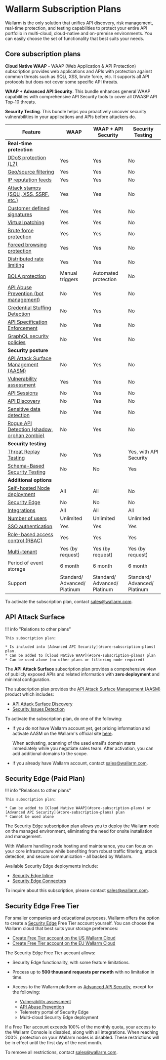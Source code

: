 # Wallarm Subscription Plans

Wallarm is the only solution that unifies API discovery, risk management, real-time protection, and testing capabilities to protect your entire API portfolio in multi-cloud, cloud-native and on-premise environments. You can easily choose the set of functionality that best suits your needs.

## Core subscription plans

**Cloud Native WAAP** - WAAP (Web Application & API Protection) subscription provides web applications and APIs with protection against common threats such as SQLi, XSS, brute force, etc. It supports all API protocols but does not cover some specific API threats.

**WAAP + Advanced API Security**. This bundle enhances general WAAP capabilities with comprehensive API Security tools to cover all OWASP API Top-10 threats.

**Security Testing**. This bundle helps you proactively uncover security vulnerabilities in your applications and APIs before attackers do.

| Feature | WAAP | WAAP + API Security | Security Testing |
| ------- | ----------------- | --------------------- | --------------------- |
| **Real-time protection** | | | |
| [DDoS protection (L7)](../admin-en/configuration-guides/protecting-against-ddos.md) | Yes | Yes | No |
| [Geo/source filtering](../user-guides/ip-lists/overview.md) | Yes | Yes | No |
| [IP reputation feeds](../user-guides/ip-lists/overview.md#malicious-ip-feeds) | Yes | Yes | No |
| [Attack stamps (SQLi, XSS, SSRF, etc.)](../attacks-vulns-list.md#attack-types) | Yes | Yes | No |
| [Customer defined signatures](../user-guides/rules/regex-rule.md) | Yes | Yes | No |
| [Virtual patching](../user-guides/rules/vpatch-rule.md) | Yes | Yes | No |
| [Brute force protection](../admin-en/configuration-guides/protecting-against-bruteforce.md) | Yes | Yes | No |
| [Forced browsing protection](../admin-en/configuration-guides/protecting-against-forcedbrowsing.md) | Yes | Yes | No |
| [Distributed rate limiting](../user-guides/rules/rate-limiting.md) | Yes | Yes | No |
| [BOLA protection](../admin-en/configuration-guides/protecting-against-bola.md) | Manual triggers | Automated protection | No |
| [API Abuse Prevention (bot management)](../api-abuse-prevention/overview.md) | No | Yes | No |
| [Credential Stuffing Detection](../about-wallarm/credential-stuffing.md) | No | Yes | No |
| [API Specification Enforcement](../api-specification-enforcement/overview.md) | No | Yes | No |
| [GraphQL security policies](../api-protection/graphql-rule.md) | No | Yes | No |
| **Security posture** | | | |
| [API Attack Surface Management (AASM)](../api-attack-surface/overview.md) | No | Yes | No |
| [Vulnerability assessment](../user-guides/vulnerabilities.md) | Yes | Yes | No |
| [API Sessions](../api-sessions/overview.md) | No | Yes | No |
| [API Discovery](../api-discovery/overview.md) | No | Yes | No |
| [Sensitive data detection](../api-discovery/overview.md#sensitive-data-detection) | No | Yes | No |
| [Rogue API Detection (shadow, orphan zombie)](../api-discovery/rogue-api.md) | No | Yes | No |
| **Security testing** | | | |
| [Threat Replay Testing](../vulnerability-detection/threat-replay-testing/overview.md) | No | Yes | Yes, with API Security |
| [Schema-Based Security Testing](../vulnerability-detection/schema-based-testing/overview.md) | No | No | Yes |
| **Additional options** | | | |
| [Self-hosted Node deployment](../installation/supported-deployment-options.md) | All | All | No |
| [Security Edge](../installation/security-edge/overview.md) | No | No | No |
| [Integrations](../user-guides/settings/integrations/integrations-intro.md) | All | All | All |
| [Number of users](../user-guides/settings/users.md) | Unlimited | Unlimited | Unlimited |
| [SSO authentication](../admin-en/configuration-guides/sso/intro.md) | Yes | Yes | Yes |
| [Role-based access control (RBAC)](../user-guides/settings/users.md#user-roles) | Yes | Yes | Yes |
| [Multi-tenant](../installation/multi-tenant/overview.md) | Yes (by request) | Yes (by request) | Yes (by request) |
| Period of event storage | 6 month | 6 month | 6 month |
| Support | Standard/<br>Advanced/<br>Platinum | Standard/<br>Advanced/<br>Platinum | Standard/<br>Advanced/<br>Platinum |

To activate the subscription plan, contact [sales@wallarm.com](mailto:sales@wallarm.com).

## API Attack Surface

!!! info "Relations to other plans"

    This subscription plan:

    * Is included into [Advanced API Security](#core-subscription-plans) plan.
    * Can be added to [Cloud Native WAAP](#core-subscription-plans) plan
    * Can be used alone (no other plans or filtering node required)

The **API Attack Surface** subscription plan provides a comprehensive view of publicly exposed APIs and related information with **zero deployment** and minimal configuration.

The subscription plan provides the [API Attack Surface Management (AASM)](../api-attack-surface/overview.md) product which includes:

* [API Attack Surface Discovery](../api-attack-surface/api-surface.md)
* [Security Issues Detection](../api-attack-surface/security-issues.md)

To activate the subscription plan, do one of the following:

* If you do not have Wallarm account yet, get pricing information and activate AASM on the Wallarm's official site [here](https://www.wallarm.com/product/aasm).

    When activating, scanning of the used email's domain starts immediately while you negotiate sales team. After activation, you can add additional domains to the scope.

* If you already have Wallarm account, contact [sales@wallarm.com](mailto:sales@wallarm.com).

## Security Edge (Paid Plan)

!!! info "Relations to other plans"

    This subscription plan:

    * Can be added to [Cloud Native WAAP](#core-subscription-plans) or [Advanced API Security](#core-subscription-plans) plan
    * Cannot be used alone

The Security Edge subscription plan allows you to deploy the Wallarm node on the managed environment, eliminating the need for onsite installation and management.

With Wallarm handling node hosting and maintenance, you can focus on your core infrastructure while benefiting from robust traffic filtering, attack detection, and secure communication - all backed by Wallarm.

Available Security Edge deployments include:

* [Security Edge Inline](../installation/security-edge/inline/deployment.md)
* [Security Edge Connectors](../installation/security-edge/se-connector.md)

To inquire about this subscription, please contact [sales@wallarm.com](mailto:sales@wallarm.com).

## Security Edge Free Tier

For smaller companies and educational purposes, Wallarm offers the option to create a [Security Edge](#security-edge-paid-plan) Free Tier account yourself. You can choose the Wallarm cloud that best suits your storage preferences:

* [Create Free Tier account on the US Wallarm Cloud](https://us1.my.wallarm.com/signup)
* [Create Free Tier account on the EU Wallarm Cloud](https://my.wallarm.com/signup)

The Security Edge Free Tier account allows:

* Security Edge functionality, with some feature limitations.
* Process up to **500 thousand requests per month** with no limitation in time.
* Access to the Wallarm platform as [Advanced API Security](#core-subscription-plans), except for the following:

    * [Vulnerability assessment](../user-guides/vulnerabilities.md)
    * [API Abuse Prevention](../api-abuse-prevention/overview.md)
    * Telemetry portal of Security Edge
    * Multi-cloud Security Edge deployment

If a Free Tier account exceeds 100% of the monthly quota, your access to the Wallarm Console is disabled, along with all integrations. When reaching 200%, protection on your Wallarm nodes is disabled. These restrictions will be in effect until the first day of the next month.

To remove all restrictions, contact [sales@wallarm.com](mailto:sales@wallarm.com).
